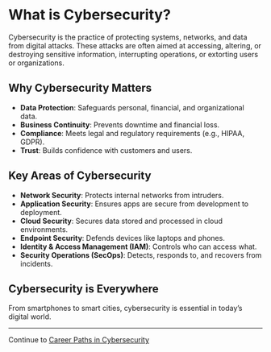 # What is Cybersecurity?

Cybersecurity is the practice of protecting systems, networks, and data from digital attacks. These attacks are often aimed at accessing, altering, or destroying sensitive information, interrupting operations, or extorting users or organizations.

##  Why Cybersecurity Matters

- **Data Protection**: Safeguards personal, financial, and organizational data.
- **Business Continuity**: Prevents downtime and financial loss.
- **Compliance**: Meets legal and regulatory requirements (e.g., HIPAA, GDPR).
- **Trust**: Builds confidence with customers and users.

## Key Areas of Cybersecurity

- **Network Security**: Protects internal networks from intruders.
- **Application Security**: Ensures apps are secure from development to deployment.
- **Cloud Security**: Secures data stored and processed in cloud environments.
- **Endpoint Security**: Defends devices like laptops and phones.
- **Identity & Access Management (IAM)**: Controls who can access what.
- **Security Operations (SecOps)**: Detects, responds to, and recovers from incidents.

## Cybersecurity is Everywhere

From smartphones to smart cities, cybersecurity is essential in today’s digital world.

---
Continue to [Career Paths in Cybersecurity](career-paths-in-cybersecurity.md)
